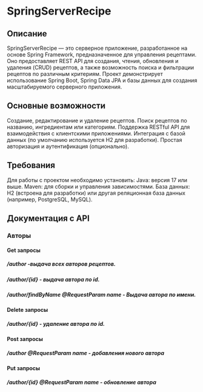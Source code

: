 # **SpringServerRecipe**

## **Описание**

SpringServerRecipe — это серверное приложение, разработанное на основе Spring Framework, предназначенное для управления рецептами. Оно предоставляет REST API для создания, чтения, обновления и удаления (CRUD) рецептов, а также возможность поиска и фильтрации рецептов по различным критериям. Проект демонстрирует использование Spring Boot, Spring Data JPA и базы данных для создания масштабируемого серверного приложения.

## **Основные возможности**

Создание, редактирование и удаление рецептов.
Поиск рецептов по названию, ингредиентам или категориям.
Поддержка RESTful API для взаимодействия с клиентскими приложениями.
Интеграция с базой данных (по умолчанию используется H2 для разработки).
Простая авторизация и аутентификация (опционально).

## **Требования**

Для работы с проектом необходимо установить:
Java: версия 17 или выше.
Maven: для сборки и управления зависимостями.
База данных: H2 (встроена для разработки) или другая реляционная база данных (например, PostgreSQL, MySQL).

## **Документация с API**
### **Авторы**
#### **Get запросы**
##### */author* -выдача всех авторов рецептов.
##### */author/{id}* - выдача автора по id.
##### */author/findByName* @RequestParam name - Выдача автора по имени.

#### **Delete запросы**

##### */author/{id}* - удаление автора по id.

#### **Post запросы**

##### */author* @RequestParam  name - добавления нового автора

#### **Put запросы**
##### */author/{id}*  @RequestParam  name - обновление автора

